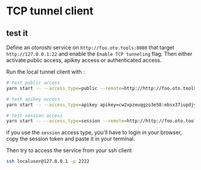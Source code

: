 # TCP tunnel client

## test it

Define an otoroshi service on `http://foo.oto.tools:8080` that target `http://127.0.0.1:22` and enable the `Enable TCP tunneling` flag. Then either activate public access, apikey access or authenticated access. 

Run the local tunnel client with :

```sh
# test public access
yarn start -- --access_type=public --remote=http://http://foo.oto.tools:8080 --port=2222

# test apikey access
yarn start -- --access_type=apikey apikey=cw2xpzeuqgzo3e58:ebsx37iupdjybmh1qz5hyq8hn2hbeicd4ou62csyjhc4h8755621i5okx5316648 --remote=http://http://foo.oto.tools:8080 --port=2222

# test session access
yarn start -- --access_type=session --remote=http://http://foo.oto.tools:8080 --port=2222
```

if you use the `session` access type, you'll have to login in your browser, copy the session token and paste it in your terminal.

Then try to access the service from your ssh client

```sh
ssh localuser@127.0.0.1 -p 2222
```